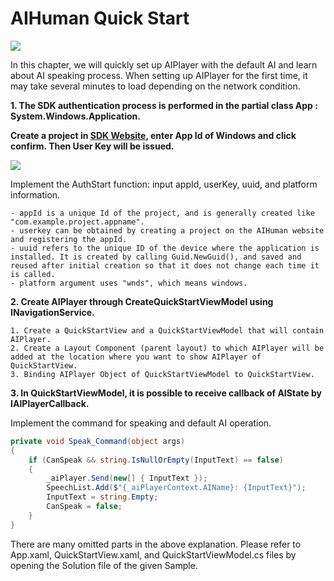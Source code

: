 # AIHuman Quick Start

<img src="../img/QuickStart_Main.png" style="zoom:100%;" />

In this chapter, we will quickly set up AIPlayer with the default AI and learn about AI speaking process. When setting up AIPlayer for the first time, it may take several minutes to load depending on the network condition.

**1. The SDK authentication process is performed in the partial class App : System.Windows.Application.**

**Create a project in [SDK Website](https://aitalk.deepbrainai.io), enter App Id of Windows and click confirm. Then User Key will be issued.**

<img src="../img/SDK_WebPage_UserKey.png" style="zoom:100%;" />

Implement the AuthStart function: input appId, userKey, uuid, and platform information.

	- appId is a unique Id of the project, and is generally created like "com.example.project.appname".
	- userkey can be obtained by creating a project on the AIHuman website and registering the appId.
	- uuid refers to the unique ID of the device where the application is installed. It is created by calling Guid.NewGuid(), and saved and reused after initial creation so that it does not change each time it is called.
	- platform argument uses "wnds", which means windows.

**2. Create AIPlayer through CreateQuickStartViewModel using INavigationService.**

 	1. Create a QuickStartView and a QuickStartViewModel that will contain AIPlayer.
 	2. Create a Layout Component (parent layout) to which AIPlayer will be added at the location where you want to show AIPlayer of QuickStartView.
 	3. Binding AIPlayer Object of QuickStartViewModel to QuickStartView.

**3. In QuickStartViewModel, it is possible to receive callback of AIState by IAIPlayerCallback.**

Implement the command for speaking and default AI operation.

```C#
private void Speak_Command(object args)
{
    if (CanSpeak && string.IsNullOrEmpty(InputText) == false)
    {
        _aiPlayer.Send(new[] { InputText });
        SpeechList.Add($"{_aiPlayerContext.AIName}: {InputText}");
        InputText = string.Empty;
        CanSpeak = false;
    }
}
```

There are many omitted parts in the above explanation. Please refer to App.xaml, QuickStartView.xaml, and QuickStartViewModel.cs files by opening the Solution file of the given Sample. 